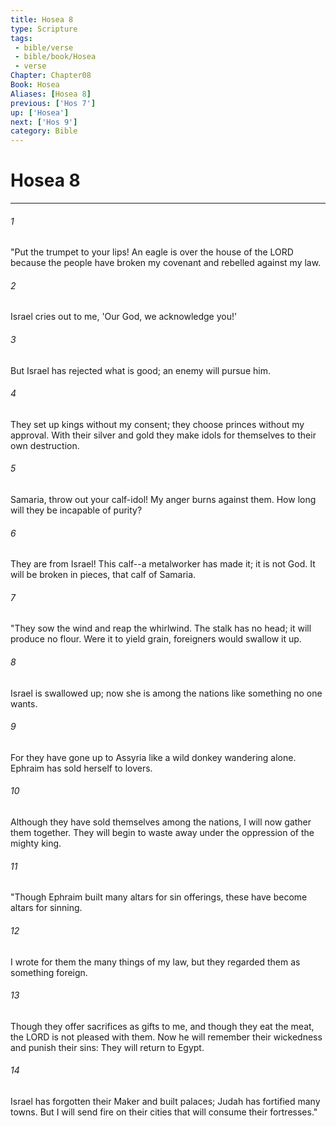 ```yaml
---
title: Hosea 8
type: Scripture
tags:
 - bible/verse
 - bible/book/Hosea
 - verse
Chapter: Chapter08
Book: Hosea
Aliases: [Hosea 8]
previous: ['Hos 7']
up: ['Hosea']
next: ['Hos 9']
category: Bible
---
```

# Hosea 8

***


###### 1 
"Put the trumpet to your lips! An eagle is over the house of the LORD because the people have broken my covenant and rebelled against my law. 

###### 2 
Israel cries out to me, 'Our God, we acknowledge you!' 

###### 3 
But Israel has rejected what is good; an enemy will pursue him. 

###### 4 
They set up kings without my consent; they choose princes without my approval. With their silver and gold they make idols for themselves to their own destruction. 

###### 5 
Samaria, throw out your calf-idol! My anger burns against them. How long will they be incapable of purity? 

###### 6 
They are from Israel! This calf--a metalworker has made it; it is not God. It will be broken in pieces, that calf of Samaria. 

###### 7 
"They sow the wind and reap the whirlwind. The stalk has no head; it will produce no flour. Were it to yield grain, foreigners would swallow it up. 

###### 8 
Israel is swallowed up; now she is among the nations like something no one wants. 

###### 9 
For they have gone up to Assyria like a wild donkey wandering alone. Ephraim has sold herself to lovers. 

###### 10 
Although they have sold themselves among the nations, I will now gather them together. They will begin to waste away under the oppression of the mighty king. 

###### 11 
"Though Ephraim built many altars for sin offerings, these have become altars for sinning. 

###### 12 
I wrote for them the many things of my law, but they regarded them as something foreign. 

###### 13 
Though they offer sacrifices as gifts to me, and though they eat the meat, the LORD is not pleased with them. Now he will remember their wickedness and punish their sins: They will return to Egypt. 

###### 14 
Israel has forgotten their Maker and built palaces; Judah has fortified many towns. But I will send fire on their cities that will consume their fortresses." 
